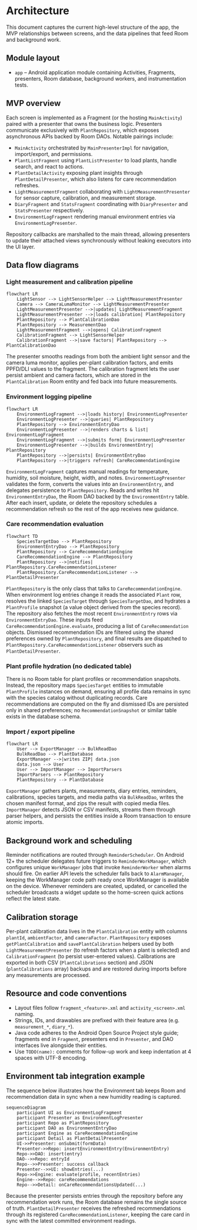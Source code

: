 # Architecture

This document captures the current high-level structure of the app, the MVP relationships between
screens, and the data pipelines that feed Room and background work.

## Module layout
- `app` – Android application module containing Activities, Fragments, presenters, Room database,
  background workers, and instrumentation tests.

## MVP overview

Each screen is implemented as a Fragment (or the hosting `MainActivity`) paired with a presenter that
owns the business logic. Presenters communicate exclusively with `PlantRepository`, which exposes
asynchronous APIs backed by Room DAOs. Notable pairings include:

- `MainActivity` orchestrated by `MainPresenterImpl` for navigation, import/export, and permissions.
- `PlantListFragment` using `PlantListPresenter` to load plants, handle search, and react to actions.
- `PlantDetailActivity` exposing plant insights through `PlantDetailPresenter`, which also listens for
  care recommendation refreshes.
- `LightMeasurementFragment` collaborating with `LightMeasurementPresenter` for sensor capture,
  calibration, and measurement storage.
- `DiaryFragment` and `StatsFragment` coordinating with `DiaryPresenter` and `StatsPresenter`
  respectively.
- `EnvironmentLogFragment` rendering manual environment entries via `EnvironmentLogPresenter`.

Repository callbacks are marshalled to the main thread, allowing presenters to update their attached
views synchronously without leaking executors into the UI layer.

## Data flow diagrams

### Light measurement and calibration pipeline

```mermaid
flowchart LR
    LightSensor --> LightSensorHelper --> LightMeasurementPresenter
    Camera --> CameraLumaMonitor --> LightMeasurementPresenter
    LightMeasurementPresenter -->|updates| LightMeasurementFragment
    LightMeasurementPresenter -->|loads calibration| PlantRepository
    PlantRepository --> PlantCalibrationDao
    PlantRepository --> MeasurementDao
    LightMeasurementFragment -->|opens| CalibrationFragment
    CalibrationFragment --> LightSensorHelper
    CalibrationFragment -->|save factors| PlantRepository --> PlantCalibrationDao
```

The presenter smooths readings from both the ambient light sensor and the camera luma monitor, applies
per-plant calibration factors, and emits PPFD/DLI values to the fragment. The calibration fragment
lets the user persist ambient and camera factors, which are stored in the `PlantCalibration` Room
entity and fed back into future measurements.

### Environment logging pipeline

```mermaid
flowchart LR
    EnvironmentLogFragment -->|loads history| EnvironmentLogPresenter
    EnvironmentLogPresenter -->|queries| PlantRepository
    PlantRepository --> EnvironmentEntryDao
    EnvironmentLogPresenter -->|renders charts & list| EnvironmentLogFragment
    EnvironmentLogFragment -->|submits form| EnvironmentLogPresenter
    EnvironmentLogPresenter -->|builds EnvironmentEntry| PlantRepository
    PlantRepository -->|persists| EnvironmentEntryDao
    PlantRepository -->|triggers refresh| CareRecommendationEngine
```

`EnvironmentLogFragment` captures manual readings for temperature, humidity, soil moisture, height,
width, and notes. `EnvironmentLogPresenter` validates the form, converts the values into an
`EnvironmentEntry`, and delegates persistence to `PlantRepository`. Reads and writes hit
`EnvironmentEntryDao`, the Room DAO backed by the `EnvironmentEntry` table. After each insert,
update, or delete the repository schedules a recommendation refresh so the rest of the app receives
new guidance.

### Care recommendation evaluation

```mermaid
flowchart TD
    SpeciesTargetDao --> PlantRepository
    EnvironmentEntryDao --> PlantRepository
    PlantRepository --> CareRecommendationEngine
    CareRecommendationEngine --> PlantRepository
    PlantRepository -->|notifies| PlantRepository.CareRecommendationListener
    PlantRepository.CareRecommendationListener --> PlantDetailPresenter
```

`PlantRepository` is the only class that talks to `CareRecommendationEngine`. When environment log
entries change it reads the associated `Plant` row, resolves the linked `SpeciesTarget` through
`SpeciesTargetDao`, and hydrates a `PlantProfile` snapshot (a value object derived from the species
record). The repository also fetches the most recent `EnvironmentEntry` rows via
`EnvironmentEntryDao`. These inputs feed `CareRecommendationEngine.evaluate`, producing a list of
`CareRecommendation` objects. Dismissed recommendation IDs are filtered using the shared preferences
owned by `PlantRepository`, and final results are dispatched to
`PlantRepository.CareRecommendationListener` observers such as `PlantDetailPresenter`.

### Plant profile hydration (no dedicated table)

There is no Room table for plant profiles or recommendation snapshots. Instead, the repository maps
`SpeciesTarget` entities to immutable `PlantProfile` instances on demand, ensuring all profile data
remains in sync with the species catalog without duplicating records. Care recommendations are
computed on the fly and dismissed IDs are persisted only in shared preferences; no
`RecommendationSnapshot` or similar table exists in the database schema.

### Import / export pipeline

```mermaid
flowchart LR
    User --> ExportManager --> BulkReadDao
    BulkReadDao --> PlantDatabase
    ExportManager -->|writes ZIP| data.json
    data.json --> User
    User --> ImportManager --> ImportParsers
    ImportParsers --> PlantRepository
    PlantRepository --> PlantDatabase
```

`ExportManager` gathers plants, measurements, diary entries, reminders, calibrations, species targets,
and media paths via `BulkReadDao`, writes the chosen manifest format, and zips the result with copied
media files. `ImportManager` detects JSON or CSV manifests, streams them through parser helpers, and
persists the entities inside a Room transaction to ensure atomic imports.

## Background work and scheduling

Reminder notifications are routed through `ReminderScheduler`. On Android 12+ the scheduler delegates
future triggers to `ReminderWorkManager`, which configures unique `WorkManager` jobs that invoke
`ReminderWorker` when alarms should fire. On earlier API levels the scheduler falls back to
`AlarmManager`, keeping the WorkManager code path ready once WorkManager is available on the device.
Whenever reminders are created, updated, or cancelled the scheduler broadcasts a widget update so the
home-screen quick actions reflect the latest state.

## Calibration storage

Per-plant calibration data lives in the `PlantCalibration` entity with columns `plantId`,
`ambientFactor`, and `cameraFactor`. `PlantRepository` exposes `getPlantCalibration` and
`savePlantCalibration` helpers used by both `LightMeasurementPresenter` (to refresh factors when a
plant is selected) and `CalibrationFragment` (to persist user-entered values). Calibrations are
exported in both CSV (`PlantCalibrations` section) and JSON (`plantCalibrations` array) backups and are
restored during imports before any measurements are processed.

## Resource and code conventions

- Layout files follow `fragment_<feature>.xml` and `activity_<screen>.xml` naming.
- Strings, IDs, and drawables are prefixed with their feature area (e.g. `measurement_*`, `diary_*`).
- Java code adheres to the Android Open Source Project style guide; fragments end in `Fragment`,
  presenters end in `Presenter`, and DAO interfaces live alongside their entities.
- Use `TODO(name):` comments for follow-up work and keep indentation at 4 spaces with UTF-8 encoding.

## Environment tab integration example

The sequence below illustrates how the Environment tab keeps Room and recommendation data in sync
when a new humidity reading is captured.

```mermaid
sequenceDiagram
    participant UI as EnvironmentLogFragment
    participant Presenter as EnvironmentLogPresenter
    participant Repo as PlantRepository
    participant DAO as EnvironmentEntryDao
    participant Engine as CareRecommendationEngine
    participant Detail as PlantDetailPresenter
    UI->>Presenter: onSubmit(formData)
    Presenter->>Repo: insertEnvironmentEntry(EnvironmentEntry)
    Repo->>DAO: insert(entry)
    DAO-->>Repo: entryId
    Repo-->>Presenter: success callback
    Presenter-->>UI: showEntries(...)
    Repo->>Engine: evaluate(profile, recentEntries)
    Engine-->>Repo: careRecommendations
    Repo-->>Detail: onCareRecommendationsUpdated(...)
```

Because the presenter persists entries through the repository before any recommendation work runs,
the Room database remains the single source of truth. `PlantDetailPresenter` receives the refreshed
recommendations through its registered `CareRecommendationListener`, keeping the care card in sync
with the latest committed environment readings.
